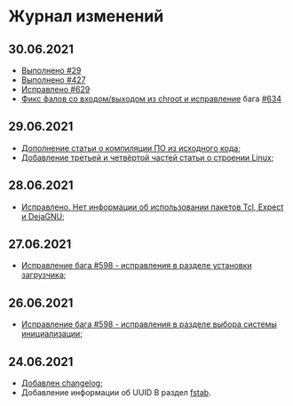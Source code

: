 # Журнал изменений

## 30.06.2021
- [Выполнено #29](https://github.com/Linux4Yourself/Linux4Yourself.Book/issues/29)
- [Выполнено #427](https://github.com/Linux4Yourself/Linux4Yourself.Book/issues/427)
- [Исправлено #629](https://github.com/Linux4Yourself/Linux4Yourself.Book/issues/629)
- [Фикс фалов со входом/выходом из chroot и исправление](https://github.com/Linux4Yourself/Linux4Yourself.Book/pull/635) бага [#634](https://github.com/Linux4Yourself/Linux4Yourself.Book/issues/634)

## 29.06.2021

- [Дополнение статьи о компиляции ПО из исходного кода](https://github.com/Linux4Yourself/Linux4Yourself.Book/pull/628);
- [Добавление третьей и четвёртой частей статьи о строении Linux](https://github.com/Linux4Yourself/Linux4Yourself.Book/pull/627);

## 28.06.2021

- [Исправлено. Нет информации об использовании пакетов Tcl, Expect и DejaGNU](https://github.com/Linux4Yourself/Linux4Yourself.Book/issues/619);

## 27.06.2021

- [Исправление бага #598 - исправления в разделе установки загрузчика](https://github.com/Linux4Yourself/Linux4Yourself.Book/pull/614);

## 26.06.2021

- [Исправление бага #598 - исправления в разделе выбора системы инициализации](https://github.com/Linux4Yourself/Linux4Yourself.Book/pull/607);

## 24.06.2021

- [Добавлен changelog](https://github.com/Linux4Yourself/Linux4Yourself.Book/issues/264);
- Добавление информации об UUID В раздел [fstab](setup/fstab).

